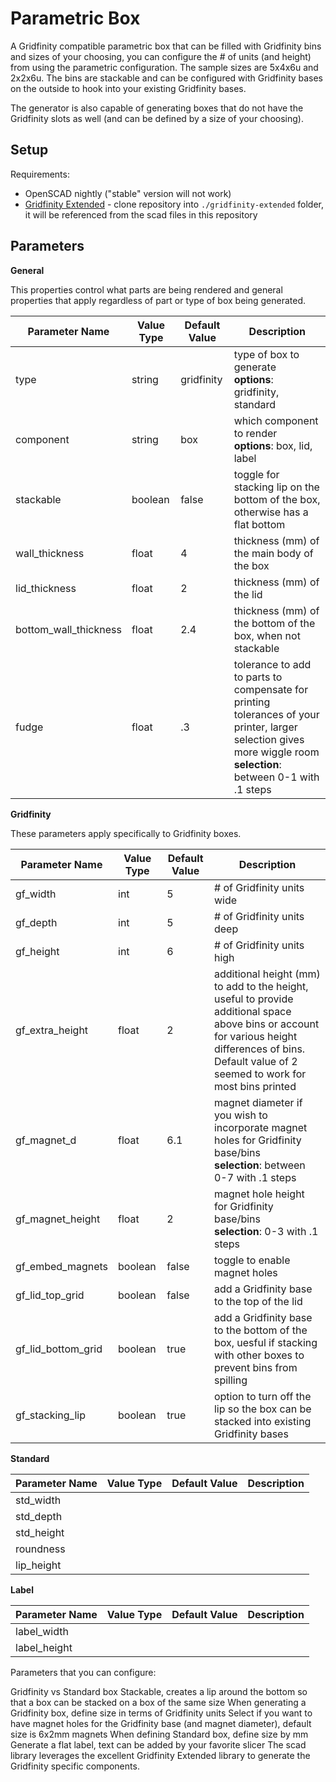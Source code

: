 # Parametric Box
 
A Gridfinity compatible parametric box that can be filled with Gridfinity bins and sizes of your choosing, you can configure the # of units (and height) from using the parametric configuration.  The sample sizes are 5x4x6u and 2x2x6u.  The bins are stackable and can be configured with Gridfinity bases on the outside to hook into your existing Gridfinity bases.

The generator is also capable of generating boxes that do not have the Gridfinity slots as well (and can be defined by a size of your choosing).

## Setup

Requirements:
- OpenSCAD nightly ("stable" version will not work)
- [Gridfinity Extended](https://github.com/ostat/gridfinity_extended_openscad) - clone repository into `./gridfinity-extended` folder, it will be referenced from the scad files in this repository

## Parameters

**General**

This properties control what parts are being rendered and general properties that apply regardless of part or type of box being generated.

| Parameter Name | Value Type | Default Value | Description |
| --- | --- | --- | --- |
| type | string | gridfinity | type of box to generate <br/>**options**: gridfinity, standard |
| component | string | box | which component to render <br/>**options**: box, lid, label |
| stackable | boolean | false | toggle for stacking lip on the bottom of the box, otherwise has a flat bottom |
| wall_thickness | float | 4 | thickness (mm) of the main body of the box |
| lid_thickness | float | 2 | thickness (mm) of the lid |
| bottom_wall_thickness | float | 2.4 | thickness (mm) of the bottom of the box, when not stackable |
| fudge | float | .3 | tolerance to add to parts to compensate for printing tolerances of your printer, larger selection gives more wiggle room <br/>**selection**: between 0-1 with .1 steps |

**Gridfinity**

These parameters apply specifically to Gridfinity boxes.

| Parameter Name | Value Type | Default Value | Description |
| --- | --- | --- | --- |
| gf_width | int | 5 | # of Gridfinity units wide |
| gf_depth | int | 5 | # of Gridfinity units deep |
| gf_height | int | 6 | # of Gridfinity units high |
| gf_extra_height | float | 2 | additional height (mm) to add to the height, useful to provide additional space above bins or account for various height differences of bins.  Default value of 2 seemed to work for most bins printed |
| gf_magnet_d | float | 6.1 | magnet diameter if you wish to incorporate magnet holes for Gridfinity base/bins <br/> **selection**: between 0-7 with .1 steps |
| gf_magnet_height | float | 2 | magnet hole height for Gridfinity base/bins <br/> **selection**: 0-3 with .1 steps 
| gf_embed_magnets | boolean | false | toggle to enable magnet holes |
| gf_lid_top_grid | boolean | false | add a Gridfinity base to the top of the lid |
| gf_lid_bottom_grid | boolean | true | add a Gridfinity base to the bottom of the box, uesful if stacking with other boxes to prevent bins from spilling |
| gf_stacking_lip | boolean | true | option to turn off the lip so the box can be stacked into existing Gridfinity bases |

**Standard**

| Parameter Name | Value Type | Default Value | Description |
| --- | --- | --- | --- |
| std_width | 
| std_depth | 
| std_height | 
| roundness | 
| lip_height | 

**Label**

| Parameter Name | Value Type | Default Value | Description |
| --- | --- | --- | --- |
| label_width | 
| label_height | 

Parameters that you can configure:

Gridfinity vs Standard box
Stackable, creates a lip around the bottom so that a box can be stacked on a box of the same size
When generating a Gridfinity box, define size in terms of Gridfinity units
Select if you want to have magnet holes for the Gridfinity base (and magnet diameter), default size is 6x2mm magnets
When defining Standard box, define size by mm
Generate a flat label, text can be added by your favorite slicer
The scad library leverages the excellent Gridfinity Extended library to generate the Gridfinity specific components.